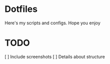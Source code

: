 # Dotfiles
Here's my scripts and configs. Hope you enjoy

# TODO
[ ] Include screenshots
[ ] Details about structure
